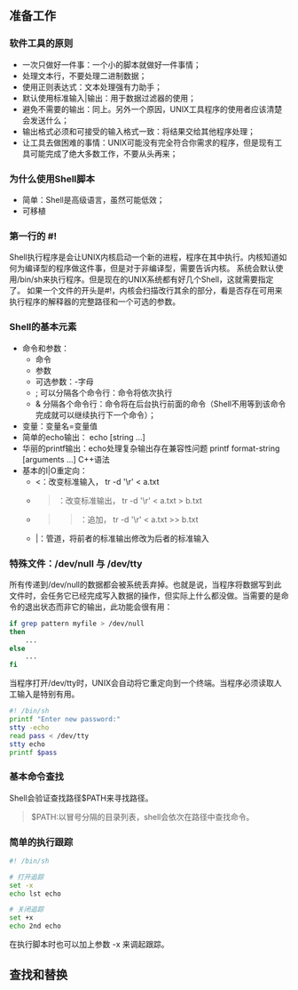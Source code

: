 <!--
author: 刘青
date: 2016-06-01
title: Shell脚本学习指南笔记
tags: linux
category: linux
status: draft
summary:
-->
## 准备工作

### 软件工具的原则
- 一次只做好一件事：一个小的脚本就做好一件事情；
- 处理文本行，不要处理二进制数据；
- 使用正则表达式：文本处理强有力助手；
- 默认使用标准输入|输出：用于数据过滤器的使用；
- 避免不需要的输出：同上。另外一个原因，UNIX工具程序的使用者应该清楚会发送什么；
- 输出格式必须和可接受的输入格式一致：将结果交给其他程序处理；
- 让工具去做困难的事情：UNIX可能没有完全符合你需求的程序，但是现有工具可能完成了绝大多数工作，不要从头再来；

### 为什么使用Shell脚本
- 简单：Shell是高级语言，虽然可能低效；
- 可移植

### 第一行的 #!
Shell执行程序是会让UNIX内核启动一个新的进程，程序在其中执行。内核知道如何为编译型的程序做这件事，但是对于非编译型，需要告诉内核。
系统会默认使用/bin/sh来执行程序。但是现在的UNIX系统都有好几个Shell，这就需要指定了。
如果一个文件的开头是#!，内核会扫描改行其余的部分，看是否存在可用来执行程序的解释器的完整路径和一个可选的参数。

### Shell的基本元素
- 命令和参数：
    - 命令
    - 参数
    - 可选参数：-字母
    - ; 可以分隔各个命令行：命令将依次执行
    - & 分隔各个命令行：命令将在后台执行前面的命令（Shell不用等到该命令完成就可以继续执行下一个命令）；
- 变量：变量名=变量值
- 简单的echo输出： echo [string ...]
- 华丽的printf输出：echo处理复杂输出存在兼容性问题 printf format-string [arguments ...] C++语法
- 基本的I|O重定向：
    - <：改变标准输入， tr -d '\r' < a.txt
    - >：改变标准输出， tr -d '\r' < a.txt > b.txt
    - >>：追加， tr -d '\r' < a.txt >> b.txt
    - |：管道，将前者的标准输出修改为后者的标准输入

### 特殊文件：/dev/null 与 /dev/tty
所有传递到/dev/null的数据都会被系统丢弃掉。也就是说，当程序将数据写到此文件时，会任务它已经完成写入数据的操作，但实际上什么都没做。当需要的是命令的退出状态而非它的输出，此功能会很有用：
```bash
if grep pattern myfile > /dev/null
then
	...
else
	...
fi
```
当程序打开/dev/tty时，UNIX会自动将它重定向到一个终端。当程序必须读取人工输入是特别有用。
```bash
#! /bin/sh
printf "Enter new password:"
stty -echo
read pass < /dev/tty
stty echo
printf $pass
```

### 基本命令查找
Shell会验证查找路径$PATH来寻找路径。
> $PATH:以冒号分隔的目录列表，shell会依次在路径中查找命令。

### 简单的执行跟踪
```bash
#! /bin/sh                                                               

# 打开追踪                                                                      
set -x                                                                   
echo lst echo                                                            

# 关闭追踪                                                                         
set +x                                                                   
echo 2nd echo       
```
在执行脚本时也可以加上参数 -x 来调起跟踪。

## 查找和替换